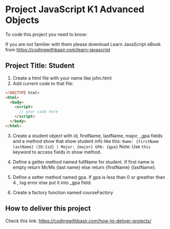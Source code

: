 # Project JavaScript K1 Advanced Objects

To code this project you need to know:

If you are not familier with them please download Learn JavaScript eBook from https://codingwithbasir.com/learn-javascript

## Project Title: Student

1. Create a html file with your name like john.html
2. Add current code to that file:

```html
<!DOCTYPE html>
<html>
  <body>
    <script>
      // your code here
    </script>
  </body>
</html>
```

3. Create a student object with id, firstName, lastName, major, \_gpa fields and a method show that show student info like this:
   `Name: {firstName lastName} (ID:{id} ) Major: {major} GPA: {gpa}`
   Note: Use `this` keyword to access fields in show method.

4. Define a getter method named fullName for student. If first name is empty return Mr/Ms {last name} else return {firstName} {lastName}.

5. Define a setter method named gpa. If gpa is less than 0 or greather than 4 , log error else put it into \_gpa field.

6. Create a factory function named courseFactory

## How to deliver this project

Check this link: https://codingwithbasir.com/how-to-deliver-projects/

